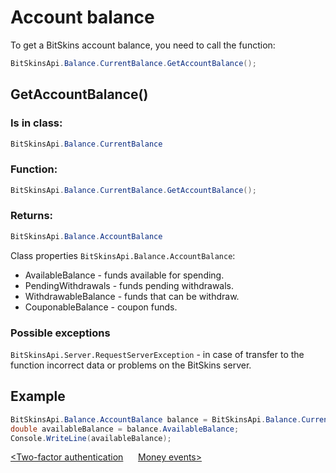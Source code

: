 ﻿# Account balance

To get a BitSkins account balance, you need to call the function:

```csharp
BitSkinsApi.Balance.CurrentBalance.GetAccountBalance();
```

## GetAccountBalance()

### Is in class:

```csharp
BitSkinsApi.Balance.CurrentBalance
```

### Function:

```csharp
BitSkinsApi.Balance.CurrentBalance.GetAccountBalance();
```

### Returns:

```csharp
BitSkinsApi.Balance.AccountBalance
```

Class properties ```BitSkinsApi.Balance.AccountBalance```:
* AvailableBalance - funds available for spending.
* PendingWithdrawals - funds pending withdrawals.
* WithdrawableBalance - funds that can be withdraw.
* CouponableBalance - coupon funds.

### Possible exceptions
```BitSkinsApi.Server.RequestServerException``` - in case of transfer to the function incorrect data or problems on the BitSkins server.

## Example

```csharp
BitSkinsApi.Balance.AccountBalance balance = BitSkinsApi.Balance.CurrentBalance.GetAccountBalance();
double availableBalance = balance.AvailableBalance;
Console.WriteLine(availableBalance);
```

[<Two-factor authentication](https://github.com/dmitrydnl/BitSkinsApi/blob/master/docs/eng/account/two_factor_authentication.md) &nbsp;&nbsp;&nbsp;&nbsp; [Money events>](https://github.com/dmitrydnl/BitSkinsApi/blob/master/docs/eng/balance/money_events.md)